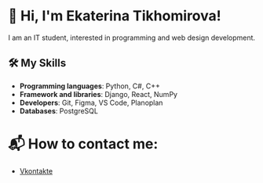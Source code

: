 # 👋 Hi, I'm Ekaterina Tikhomirova! 

I am an IT student, interested in programming and web design development.

## 🛠️ My Skills
- **Programming languages**: Python, C#, C++
- **Framework and libraries**: Django, React, NumPy
- **Developers**: Git, Figma, VS Code, Planoplan
- **Databases**: PostgreSQL

# 📬 How to contact me:
- [Vkontakte](https://vk.com/teoxxid)
